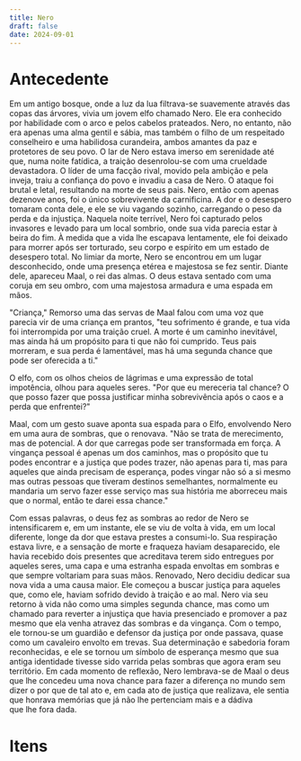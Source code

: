 ```yaml
---
title: Nero
draft: false
date: 2024-09-01
---
```

# Antecedente
Em um antigo bosque, onde a luz da lua filtrava-se suavemente através das copas das árvores, vivia um jovem elfo chamado Nero. Ele era conhecido por habilidade com o arco e pelos cabelos prateados. Nero, no entanto, não era apenas uma alma gentil e sábia, mas também o filho de um respeitado conselheiro e uma habilidosa curandeira, ambos amantes da paz e protetores de seu povo. O lar de Nero estava imerso em serenidade até que, numa noite fatídica, a traição desenrolou-se com uma crueldade devastadora. O líder de uma facção rival, movido pela ambição e pela inveja, traiu a confiança do povo e invadiu a casa de Nero. O ataque foi brutal e letal, resultando na morte de seus pais. Nero, então com apenas dezenove anos, foi o único sobrevivente da carnificina. A dor e o desespero tomaram conta dele, e ele se viu vagando sozinho, carregando o peso da perda e da injustiça.
Naquela noite terrível, Nero foi capturado pelos invasores e levado para um local sombrio, onde sua vida parecia estar à beira do fim. À medida que a vida lhe escapava lentamente, ele foi deixado para morrer após ser torturado, seu corpo e espírito em um estado de desespero total. No limiar da morte, Nero se encontrou em um lugar desconhecido, onde uma presença etérea e majestosa se fez sentir. Diante dele, apareceu Maal, o rei das almas. O deus estava sentado com uma coruja em seu ombro, com uma majestosa armadura e uma espada em mãos.

"Criança," Remorso uma das servas de Maal falou com uma voz que parecia vir de uma criança em prantos, "teu sofrimento é grande, e tua vida foi interrompida por uma traição cruel. A morte é um caminho inevitável, mas ainda há um propósito para ti que não foi cumprido. Teus pais morreram, e sua perda é lamentável, mas há uma segunda chance que pode ser oferecida a ti."

O elfo, com os olhos cheios de lágrimas e uma expressão de total impotência, olhou para aqueles seres. "Por que eu mereceria tal chance? O que posso fazer que possa justificar minha sobrevivência após o caos e a perda que enfrentei?"

Maal, com um gesto suave aponta sua espada para o Elfo, envolvendo Nero em uma aura de sombras, que o renovava. "Não se trata de merecimento, mas de potencial. A dor que carregas pode ser transformada em força. A vingança pessoal é apenas um dos caminhos, mas o propósito que tu podes encontrar e a justiça que podes trazer, não apenas para ti, mas para aqueles que ainda precisam de esperança, podes vingar não só a si mesmo mas outras pessoas que tiveram destinos semelhantes, normalmente eu mandaria um servo fazer esse serviço mas sua história me aborreceu mais que o normal, então te darei essa chance."

Com essas palavras, o deus fez as sombras ao redor de Nero se intensificarem e, em um instante, ele se viu de volta à vida, em um local diferente, longe da dor que estava prestes a consumi-lo. Sua respiração estava livre, e a sensação de morte e fraqueza haviam desaparecido, ele havia recebido dois presentes que acreditava terem sido entregues por aqueles seres, uma capa e uma estranha espada envoltas em sombras e que sempre voltariam para suas mãos. Renovado, Nero decidiu dedicar sua nova vida a uma causa maior. Ele começou a buscar justiça para aqueles que, como ele, haviam sofrido devido à traição e ao mal. Nero via seu retorno à vida não como uma simples segunda chance, mas como um chamado para reverter a injustiça que havia presenciado e promover a paz mesmo que ela venha atravez das sombras e da vingança.
Com o tempo, ele tornou-se um guardião e defensor da justiça por onde passava, quase como um cavaleiro envolto em trevas. Sua determinação e sabedoria foram reconhecidas, e ele se tornou um símbolo de esperança mesmo que sua antiga identidade tivesse sido varrida pelas sombras que agora eram seu território. Em cada momento de reflexão, Nero lembrava-se de Maal o deus que lhe concedeu uma nova chance para fazer a diferença no mundo sem dizer o por que de tal ato e, em cada ato de justiça que realizava, ele sentia que honrava memórias que já não lhe pertenciam mais e a dádiva que lhe fora dada.

# Itens
